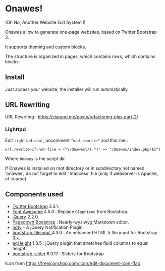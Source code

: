 Onawes!
=======

(Oh No, Another Website Edit System !)

Onawes allow to generate one-page websites, based on Twitter Bootstrap 3.

It supports theming and custom blocks.

The structure is organized in pages, which contains rows, which contains blocks.

## Install

Just access your website, the installer will run automatically.

## URL Rewriting

URL Rewriting : <https://ciarand.me/posts/refactoring-php-part-2/>

### Lighttpd

Edit `lighttpd.conf`, uncomment `"mod_rewrite"` and this line :

    url.rewrite-if-not-file = ("\/Onawes\/(.*)" => "/Onawes/index.php/$1")

Where `Onawes` is the script dir.

If Onawes is installed on root directory or in subdirectory not named 'onawes', do not forget to edit '.htaccess' file (only if webserver is Apache, of course)

## Components used

- [Twitter Bootstrap](http://getbootstrap.com) 3.3.1.
- [Font Awesome](http://fortawesome.github.io/Font-Awesome/) 4.5.0 : Replace `Glyphicon` from Bootstrap.
- [jQuery](http://jquery.com) 2.2.0.
- [Pagedown Bootstrap](http://kevin.oconnor.mp/pagedown-bootstrap) : Nearly-wysiwyg Markdown editor.
- [noty](http://ned.im/noty) - A jQuery Notification Plugin.
- [bootstrap-fileinput ](http://plugins.krajee.com/file-input) 4.3.0 : An enhanced HTML 5 file input for Bootstrap 3.x.
- [eqHeight](http://jsliang.com/eqHeight.coffee/) 1.3.5 : jQuery plugin that stretches fluid columns to equal height.
- [bootstrap-slider](https://github.com/seiyria/bootstrap-slider) 6.0.17 : Sliders for Bootstrap

Icon from <https://freeiconshop.com/icon/edit-document-icon-flat/>

